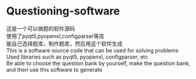 # Questioning-software
这是一个可以做题的软件源码  
使用了pyqt5,pyopenxl,configparser等库  
能自己选择题库，制作题库，然后用这个软件生成  
This is a software source code that can be used for solving problems  
Used libraries such as pyqt5, pyopenxl, configparser, etc  
Be able to choose the question bank by yourself, make the question bank, and then use this software to generate  
